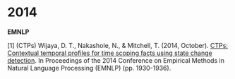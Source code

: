 # 2014

**EMNLP**

[1] (CTPs) Wijaya, D. T., Nakashole, N., & Mitchell, T. (2014, October). [CTPs: Contextual temporal profiles for time scoping facts using state change detection](https://www.aclweb.org/anthology/D14-1207/). In Proceedings of the 2014 Conference on Empirical Methods in Natural Language Processing (EMNLP) (pp. 1930-1936).